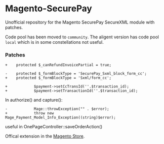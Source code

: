 Magento-SecurePay
=================

Unofficial repository for the Magento SecurePay SecureXML module with patches.

Code pool has been moved to `community`. The aligent version has code pool `local` which is in some constellations not useful.

### Patches

```
+    protected $_canRefundInvoicePartial = true;
```

```
-    protected $_formBlockType = 'SecurePay_Sxml_block_form_cc';
+    protected $_formBlockType = 'Sxml/form_cc';
```

```
+            $payment->setCcTransId(''.$transaction_id);
+            $payment->setTransactionId(''.$transaction_id);
```

In authorize() and capture():

```
-            Mage::throwException("" . $error);
+            throw new Mage_Payment_Model_Info_Exception((string)$error);
```

useful in OnePageController::saveOrderAction()

Offical extension in the [Magento Store](http://www.magentocommerce.com/magento-connect/official-securepay-xml-api-au.html).


